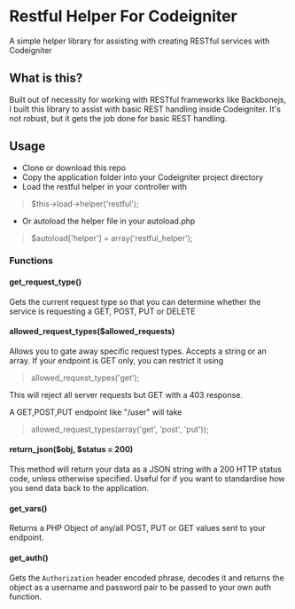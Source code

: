 # Restful Helper For Codeigniter
A simple helper library for assisting with creating RESTful services with Codeigniter

## What is this?
Built out of necessity for working with RESTful frameworks like Backbonejs, I built this library to assist with basic REST handling inside Codeigniter. It's not robust, but it gets the job done for basic REST handling.

## Usage
* Clone or download this repo
* Copy the application folder into your Codeigniter project directory
* Load the restful helper in your controller with
>$this->load->helper('restful');
* Or autoload the helper file in your autoload.php
>$autoload['helper'] = array('restful_helper');

### Functions
#### get_request_type()
Gets the current request type so that you can determine whether the service is requesting a GET, POST, PUT or DELETE

#### allowed_request_types($allowed_requests)
Allows you to gate away specific request types. Accepts a string or an array.
If your endpoint is GET only, you can restrict it using
>allowed_request_types('get');

This will reject all server requests but GET with a 403 response.

A GET,POST,PUT endpoint like "/user" will take
>allowed_request_types(array('get', 'post', 'put'));

#### return_json($obj, $status = 200)
This method will return your data as a JSON string with a 200 HTTP status code, unless otherwise specified. Useful for if you want to standardise how you send data back to the application.

#### get_vars()
Returns a PHP Object of any/all POST, PUT or GET values sent to your endpoint.

#### get_auth()
Gets the `Authorization` header encoded phrase, decodes it and returns the object
as a username and password pair to be passed to your own auth function.